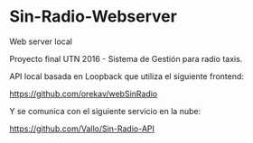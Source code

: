 # Sin-Radio-Webserver
Web server local

Proyecto final UTN 2016 - Sistema de Gestión para radio taxis.

API local basada en Loopback que utiliza el siguiente frontend:

https://github.com/orekav/webSinRadio

Y se comunica con el siguiente servicio en la nube:

https://github.com/Vallo/Sin-Radio-API
